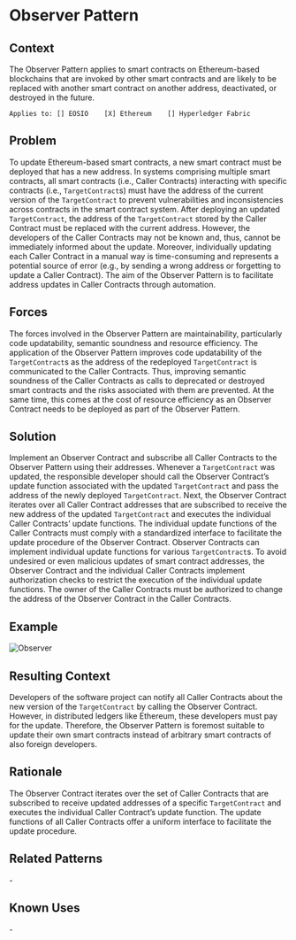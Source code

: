 # Observer Pattern
## Context
The Observer Pattern applies to smart contracts on Ethereum-based blockchains that are invoked by other smart contracts and are likely to be replaced with another smart contract on another address, deactivated, or destroyed in the future.

``Applies to: [] EOSIO    [X] Ethereum    [] Hyperledger Fabric``

## Problem
To update Ethereum-based smart contracts, a new smart contract must be deployed that has a new address. In systems comprising multiple smart contracts, all smart contracts (i.e., Caller Contracts) interacting with specific contracts (i.e., `TargetContract`s) must have the address of the current version of the `TargetContract` to prevent vulnerabilities and inconsistencies across contracts in the smart contract system. After deploying an updated `TargetContract`, the address of the `TargetContract` stored by the Caller Contract must be replaced with the current address. However, the developers of the Caller Contracts may not be known and, thus, cannot be immediately informed about the update. Moreover, individually updating each Caller Contract in a manual way is time-consuming and represents a potential source of error (e.g., by sending a wrong address or forgetting to update a Caller Contract). The aim of the Observer Pattern is to facilitate address updates in Caller Contracts through automation.

## Forces
The forces involved in the Observer Pattern are maintainability, particularly code updatability, semantic soundness and resource efficiency. The application of the Observer Pattern improves code updatability of the `TargetContract`s as the address of the redeployed `TargetContract` is communicated to the Caller Contracts. Thus, improving semantic soundness of the Caller Contracts as calls to deprecated or destroyed smart contracts and the risks associated with them are prevented. At the same time, this comes at the cost of resource efficiency as an Observer Contract needs to be deployed as part of the Observer Pattern.

## Solution
Implement an Observer Contract and subscribe all Caller Contracts to the Observer Pattern using their addresses. Whenever a `TargetContract` was updated, the responsible developer should call the Observer Contract’s update function associated with the updated `TargetContract` and pass the address of the newly deployed `TargetContract`. Next, the Observer Contract iterates over all Caller Contract addresses that are subscribed to receive the new address of the updated `TargetContract` and executes the individual Caller Contracts’ update functions. The individual update functions of the Caller Contracts must comply with a standardized interface to facilitate the update procedure of the Observer Contract. Observer Contracts can implement individual update functions for various `TargetContract`s.
To avoid undesired or even malicious updates of smart contract addresses, the Observer Contract and the individual Caller Contracts implement authorization checks to restrict the execution of the individual update functions. The owner of the Caller Contracts must be authorized to change the address of the Observer Contract in the Caller Contracts.

## Example
![Observer](Observer%20Pattern%20-%20Observer.png)

## Resulting Context
Developers of the software project can notify all Caller Contracts about the new version of the `TargetContract` by calling the Observer Contract. However, in distributed ledgers like Ethereum, these developers must pay for the update. Therefore, the Observer Pattern is foremost suitable to update their own smart contracts instead of arbitrary smart contracts of also foreign developers.

## Rationale
The Observer Contract iterates over the set of Caller Contracts that are subscribed to receive updated addresses of a specific `TargetContract` and executes the individual Caller Contract’s update function. The update functions of all Caller Contracts offer a uniform interface to facilitate the update procedure.

## Related Patterns
\-

## Known Uses
\-
